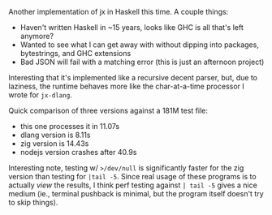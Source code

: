 Another implementation of jx in Haskell this time. A couple things:

* Haven't written Haskell in ~15 years, looks like GHC is all that's left
  anymore?
* Wanted to see what I can get away with without dipping into packages,
  bytestrings, and GHC extensions
* Bad JSON will fail with a matching error (this is just an afternoon project)

Interesting that it's implemented like a recursive decent parser, but, due to
laziness, the runtime behaves more like the char-at-a-time processor I wrote
for `jx-dlang`. 

Quick comparison of three versions against a 181M test file:

* this one processes it in 11.07s
* dlang version is 8.11s
* zig version is 14.43s
* nodejs version crashes after 40.9s

Interesting note, testing w/ `>/dev/null` is significantly faster for the zig
version than testing for `|tail -5`. Since real usage of these programs is to
actually *view* the results, I think perf testing against `| tail -5` gives
a nice medium (ie., terminal pushback is minimal, but the program itself
doesn't try to skip things).
